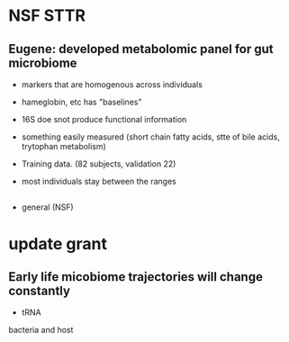 # NSF STTR

## Eugene: developed metabolomic panel for gut microbiome

+ markers that are homogenous across individuals
+ hameglobin, etc has "baselines"

+ 16S doe snot produce functional information
+ something easily measured (short chain fatty acids, stte of bile acids, trytophan metabolism)
+ Training data. (82 subjects, validation 22)
+ most individuals stay between the ranges

##


+ general (NSF)

# update grant


## Early life micobiome trajectories will change constantly

+ tRNA

bacteria and host

